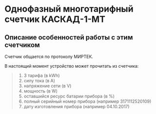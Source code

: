 # Однофазный многотарифный счетчик КАСКАД-1-МТ

## Описание особенностей работы с этим счетчиком

Счетчик общается по протоколу МИРТЕК.

В настоящий момент устройство может прочитать из счетчика:

> 1. 3 тарифа (в kWh)
> 2. силу тока (в A)
> 3. напряжение сети (в V)
> 4. мощность (в W)
> 5. оставшийся ресурс батарии прибора (в %)
> 6. полный серийный номер прибора (например 3171112520109)
> 7. дату изготовления прибора (например 04.10.2017)